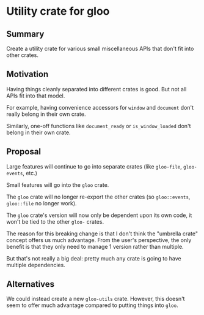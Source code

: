 # Utility crate for gloo

## Summary

Create a utility crate for various small miscellaneous APIs that don't fit into other crates.

## Motivation

Having things cleanly separated into different crates is good. But not all APIs fit into that model.

For example, having convenience accessors for `window` and `document` don't really belong in their own crate.

Similarly, one-off functions like `document_ready` or `is_window_loaded` don't belong in their own crate.

## Proposal

Large features will continue to go into separate crates (like `gloo-file`, `gloo-events`, etc.)

Small features will go into the `gloo` crate.

The `gloo` crate will no longer re-export the other crates (so `gloo::events`, `gloo::file` no longer work).

The `gloo` crate's version will now only be dependent upon its own code, it won't be tied to the other `gloo-` crates.

The reason for this breaking change is that I don't think the "umbrella crate" concept offers us much advantage.
From the user's perspective, the only benefit is that they only need to manage 1 version rather than multiple.

But that's not really a big deal: pretty much any crate is going to have multiple dependencies.

## Alternatives

We could instead create a new `gloo-utils` crate. However, this doesn't seem to offer much advantage compared to putting things into `gloo`.
